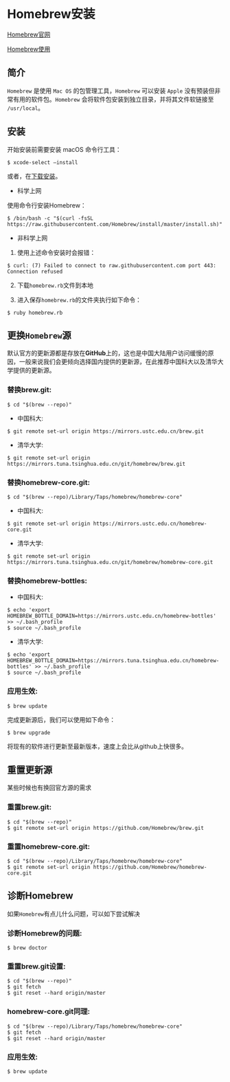 # Homebrew安装

[Homebrew官网](https://brew.sh/index_zh-cn)

[Homebrew使用](https://github.com/matiastang/homebrew/blob/master/md/homebrew%E4%BD%BF%E7%94%A8.md)

## 简介

`Homebrew` 是使用 `Mac OS` 的包管理工具，`Homebrew` 可以安装 `Apple` 没有预装但非常有用的软件包。`Homebrew` 会将软件包安装到独立目录，并将其文件软链接至 `/usr/local`。

## 安装

开始安装前需要安装 macOS 命令行工具：

```
$ xcode-select —install
```

或者，在[下载安装](https://developer.apple.com/download/more/)。

* 科学上网

使用命令行安装Homebrew：
```
$ /bin/bash -c "$(curl -fsSL https://raw.githubusercontent.com/Homebrew/install/master/install.sh)"
```
* 非科学上网

1. 使用上述命令安装时会报错：
```
$ curl: (7) Failed to connect to raw.githubusercontent.com port 443: Connection refused
```
2. 下载`homebrew.rb`文件到本地

3. 进入保存`homebrew.rb`的文件夹执行如下命令：
```
$ ruby homebrew.rb
```
## 更换`Homebrew`源

默认官方的更新源都是存放在**GitHub**上的，这也是中国大陆用户访问缓慢的原因，一般来说我们会更倾向选择国内提供的更新源，在此推荐中国科大以及清华大学提供的更新源。

### 替换brew.git:
```
$ cd "$(brew --repo)"
```
* 中国科大:
```
$ git remote set-url origin https://mirrors.ustc.edu.cn/brew.git
```
* 清华大学:
```
$ git remote set-url origin https://mirrors.tuna.tsinghua.edu.cn/git/homebrew/brew.git
```
### 替换homebrew-core.git:
```
$ cd "$(brew --repo)/Library/Taps/homebrew/homebrew-core"
```
* 中国科大:
```
$ git remote set-url origin https://mirrors.ustc.edu.cn/homebrew-core.git
```
* 清华大学:
```
$ git remote set-url origin https://mirrors.tuna.tsinghua.edu.cn/git/homebrew/homebrew-core.git
```
### 替换homebrew-bottles:

* 中国科大:
```
$ echo 'export HOMEBREW_BOTTLE_DOMAIN=https://mirrors.ustc.edu.cn/homebrew-bottles' >> ~/.bash_profile
$ source ~/.bash_profile
```
* 清华大学:
```
$ echo 'export HOMEBREW_BOTTLE_DOMAIN=https://mirrors.tuna.tsinghua.edu.cn/homebrew-bottles' >> ~/.bash_profile
$ source ~/.bash_profile
```
### 应用生效:
```
$ brew update
```
完成更新源后，我们可以使用如下命令：
```
$ brew upgrade
```
将现有的软件进行更新至最新版本，速度上会比从github上快很多。

## 重置更新源

某些时候也有换回官方源的需求

### 重置brew.git:
```
$ cd "$(brew --repo)"
$ git remote set-url origin https://github.com/Homebrew/brew.git
```
### 重置homebrew-core.git:
```
$ cd "$(brew --repo)/Library/Taps/homebrew/homebrew-core"
$ git remote set-url origin https://github.com/Homebrew/homebrew-core.git
```
## 诊断Homebrew

如果`Homebrew`有点儿什么问题，可以如下尝试解决

### 诊断Homebrew的问题:
```
$ brew doctor
```
### 重置brew.git设置:
```
$ cd "$(brew --repo)"
$ git fetch
$ git reset --hard origin/master
```
### homebrew-core.git同理:
```
$ cd "$(brew --repo)/Library/Taps/homebrew/homebrew-core"
$ git fetch
$ git reset --hard origin/master
```
### 应用生效:
```
$ brew update
```
